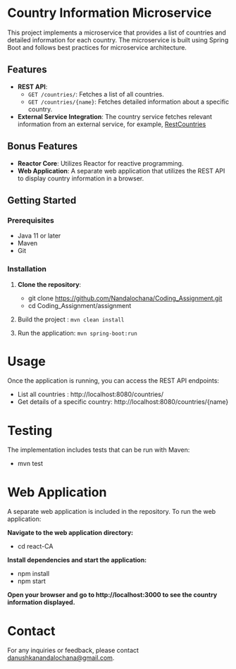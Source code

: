 # Country Information Microservice

This project implements a microservice that provides a list of countries and detailed information for each country. The microservice is built using Spring Boot and follows best practices for microservice architecture.

## Features

- **REST API**:
  - `GET /countries/`: Fetches a list of all countries.
  - `GET /countries/{name}`: Fetches detailed information about a specific country.
- **External Service Integration**: The country service fetches relevant information from an external service, for example, [RestCountries](https://restcountries.eu/)

## Bonus Features

- **Reactor Core**: Utilizes Reactor for reactive programming.
- **Web Application**: A separate web application that utilizes the REST API to display country information in a browser.

## Getting Started

### Prerequisites

- Java 11 or later
- Maven
- Git

### Installation

1. **Clone the repository**:
   - git clone https://github.com/Nandalochana/Coding_Assignment.git
   - cd Coding_Assignment/assignment


2. Build the project  : `mvn clean install`
3. Run the application: `mvn spring-boot:run`

# Usage

Once the application is running, you can access the REST API endpoints:


- List all countries               : http://localhost:8080/countries/
- Get details of a specific country: http://localhost:8080/countries/{name}


# Testing

The implementation includes tests that can be run with Maven:

- mvn test


# Web Application


A separate web application is included in the repository. To run the web application:

**Navigate to the web application directory:**

- cd react-CA

**Install dependencies and start the application:**

- npm install
- npm start


**Open your browser and go to http://localhost:3000 to see the country information displayed.**


# Contact
For any inquiries or feedback, please contact danushkanandalochana@gmail.com.























